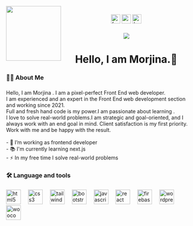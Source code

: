 <img align="left" height="150" src="https://media.licdn.com/dms/image/D5603AQHxRCcVNWCUKg/profile-displayphoto-shrink_800_800/0/1710560239962?e=2147483647&v=beta&t=wL1Z9j9zuWYGcOcskw_HvmTrhSYBd9FHSIE1jbPCCGw"  />

###

<div align="center">
  <a href="https://www.facebook.com/Hellomorjinaoffecial"><img src="https://img.shields.io/static/v1?message=Facebook&logo=facebook&label=&color=1877F2&logoColor=white&labelColor=&style=for-the-badge" height="25" alt="facebook logo"  /></a>
  <img src="https://img.shields.io/static/v1?message=Gmail&logo=gmail&label=&color=D14836&logoColor=white&labelColor=&style=for-the-badge" height="25" alt="gmail logo"  />
  <a href="https://www.behance.net/hellomorjinaofficial"><img src="https://img.shields.io/static/v1?message=Behance&logo=behance&label=&color=1769ff&logoColor=white&labelColor=&style=for-the-badge" height="25" alt="behance logo"  /></a>
  
</div>

###

<div align="center">
  <img src="https://visitor-badge.laobi.icu/badge?page_id=Hellomorjina.Hellomorjina&"  />
</div>

###

<h1 align="center">Hello, I am Morjina.👋</h1>

###

<h3 align="left">👩‍💻  About Me</h3>

###

<p align="left">Hello, I am Morjina . I am a pixel-perfect Front End  web developer.<br>I am experienced and an expert in the Front End  web development section and working since 2021. <br>Full and fresh hand code is my power.I am passionate about learning .<br>I love to solve real-world  problems.I am strategic and goal-oriented, and I always work with an end goal in mind. Client satisfaction is my first priority.<br> Work with me and be happy with the result.<br><br>- 🔭 I’m working as  frontend developer<br>- 📚 I'm currently learning  next.js<br>- ⚡ In my free time I solve real-world  problems</p>

###

<h3 align="left">🛠 Language and tools</h3>

###

<div align="left">
  <img src="https://cdn.jsdelivr.net/gh/devicons/devicon/icons/html5/html5-original.svg" height="40" alt="html5 logo"  />
  <img width="12" />
  <img src="https://cdn.jsdelivr.net/gh/devicons/devicon/icons/css3/css3-original.svg" height="40" alt="css3 logo"  />
  <img width="12" />
  <img src="https://cdn.jsdelivr.net/gh/devicons/devicon/icons/tailwindcss/tailwindcss-original-wordmark.svg" height="40" alt="tailwindcss logo"  />
  <img width="12" />
  <img src="https://cdn.jsdelivr.net/gh/devicons/devicon/icons/bootstrap/bootstrap-original.svg" height="40" alt="bootstrap logo"  />
  <img width="12" />
  <img src="https://cdn.jsdelivr.net/gh/devicons/devicon/icons/javascript/javascript-original.svg" height="40" alt="javascript logo"  />
  <img width="12" />
  <img src="https://cdn.jsdelivr.net/gh/devicons/devicon/icons/react/react-original.svg" height="40" alt="react logo"  />
  <img width="12" />
  <img src="https://cdn.jsdelivr.net/gh/devicons/devicon/icons/firebase/firebase-plain.svg" height="40" alt="firebase logo"  />
  <img width="12" />
  <img src="https://cdn.jsdelivr.net/gh/devicons/devicon/icons/wordpress/wordpress-original.svg" height="40" alt="wordpress logo"  />
  <img width="12" />
  <img src="https://cdn.jsdelivr.net/gh/devicons/devicon/icons/woocommerce/woocommerce-original.svg" height="40" alt="woocommerce logo"  />
</div>


